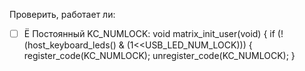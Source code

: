 Проверить, работает ли:
- [ ] Ё
Постоянный KC_NUMLOCK:
void matrix_init_user(void) {
  if (!(host_keyboard_leds() & (1<<USB_LED_NUM_LOCK))) {
    register_code(KC_NUMLOCK);
    unregister_code(KC_NUMLOCK);
  }

